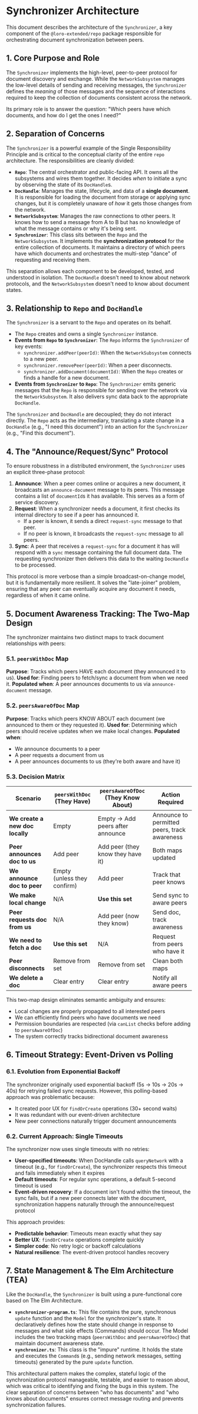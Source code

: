 # Synchronizer Architecture

This document describes the architecture of the `Synchronizer`, a key component of the `@loro-extended/repo` package responsible for orchestrating document synchronization between peers.

## 1. Core Purpose and Role

The `Synchronizer` implements the high-level, peer-to-peer protocol for document discovery and exchange. While the `NetworkSubsystem` manages the low-level details of sending and receiving messages, the `Synchronizer` defines the _meaning_ of those messages and the sequence of interactions required to keep the collection of documents consistent across the network.

Its primary role is to answer the question: "Which peers have which documents, and how do I get the ones I need?"

## 2. Separation of Concerns

The `Synchronizer` is a powerful example of the Single Responsibility Principle and is critical to the conceptual clarity of the entire `repo` architecture. The responsibilities are cleanly divided:

- **`Repo`**: The central orchestrator and public-facing API. It owns all the subsystems and wires them together. It decides _when_ to initiate a sync by observing the state of its `DocHandle`s.
- **`DocHandle`**: Manages the state, lifecycle, and data of a **single document**. It is responsible for loading the document from storage or applying sync changes, but it is completely unaware of _how_ it gets those changes from the network.
- **`NetworkSubsystem`**: Manages the raw connections to other peers. It knows how to send a message from A to B but has no knowledge of what the message contains or why it's being sent.
- **`Synchronizer`**: This class sits between the `Repo` and the `NetworkSubsystem`. It implements the **synchronization protocol** for the entire collection of documents. It maintains a directory of which peers have which documents and orchestrates the multi-step "dance" of requesting and receiving them.

This separation allows each component to be developed, tested, and understood in isolation. The `DocHandle` doesn't need to know about network protocols, and the `NetworkSubsystem` doesn't need to know about document states.

## 3. Relationship to `Repo` and `DocHandle`

The `Synchronizer` is a servant to the `Repo` and operates on its behalf.

- The `Repo` creates and owns a single `Synchronizer` instance.
- **Events from `Repo` to `Synchronizer`**: The `Repo` informs the `Synchronizer` of key events:
  - `synchronizer.addPeer(peerId)`: When the `NetworkSubsystem` connects to a new peer.
  - `synchronizer.removePeer(peerId)`: When a peer disconnects.
  - `synchronizer.addDocument(documentId)`: When the `Repo` creates or finds a handle for a new document.
- **Events from `Synchronizer` to `Repo`**: The `Synchronizer` emits generic messages that the `Repo` is responsible for sending over the network via the `NetworkSubsystem`. It also delivers sync data back to the appropriate `DocHandle`.

The `Synchronizer` and `DocHandle` are decoupled; they do not interact directly. The `Repo` acts as the intermediary, translating a state change in a `DocHandle` (e.g., "I need this document") into an action for the `Synchronizer` (e.g., "Find this document").

## 4. The "Announce/Request/Sync" Protocol

To ensure robustness in a distributed environment, the `Synchronizer` uses an explicit three-phase protocol:

1.  **Announce**: When a peer comes online or acquires a new document, it broadcasts an `announce-document` message to its peers. This message contains a list of `documentId`s it has available. This serves as a form of service discovery.
2.  **Request**: When a synchronizer needs a document, it first checks its internal directory to see if a peer has announced it.
    - If a peer is known, it sends a direct `request-sync` message to that peer.
    - If no peer is known, it broadcasts the `request-sync` message to all peers.
3.  **Sync**: A peer that receives a `request-sync` for a document it has will respond with a `sync` message containing the full document data. The requesting synchronizer then delivers this data to the waiting `DocHandle` to be processed.

This protocol is more verbose than a simple broadcast-on-change model, but it is fundamentally more resilient. It solves the "late-joiner" problem, ensuring that any peer can eventually acquire any document it needs, regardless of when it came online.

## 5. Document Awareness Tracking: The Two-Map Design

The synchronizer maintains two distinct maps to track document relationships with peers:

### 5.1. `peersWithDoc` Map

**Purpose**: Tracks which peers HAVE each document (they announced it to us).
**Used for**: Finding peers to fetch/sync a document from when we need it.
**Populated when**: A peer announces documents to us via `announce-document` message.

### 5.2. `peersAwareOfDoc` Map

**Purpose**: Tracks which peers KNOW ABOUT each document (we announced to them or they requested it).
**Used for**: Determining which peers should receive updates when we make local changes.
**Populated when**:

- We announce documents to a peer
- A peer requests a document from us
- A peer announces documents to us (they're both aware and have it)

### 5.3. Decision Matrix

| Scenario                        | `peersWithDoc` (They Have)  | `peersAwareOfDoc` (They Know About) | Action Required                              |
| ------------------------------- | --------------------------- | ----------------------------------- | -------------------------------------------- |
| **We create a new doc locally** | Empty                       | Empty → Add peers after announce    | Announce to permitted peers, track awareness |
| **Peer announces doc to us**    | Add peer                    | Add peer (they know they have it)   | Both maps updated                            |
| **We announce doc to peer**     | Empty (unless they confirm) | Add peer                            | Track that peer knows                        |
| **We make local change**        | N/A                         | **Use this set**                    | Send sync to aware peers                     |
| **Peer requests doc from us**   | N/A                         | Add peer (now they know)            | Send doc, track awareness                    |
| **We need to fetch a doc**      | **Use this set**            | N/A                                 | Request from peers who have it               |
| **Peer disconnects**            | Remove from set             | Remove from set                     | Clean both maps                              |
| **We delete a doc**             | Clear entry                 | Clear entry                         | Notify all aware peers                       |

This two-map design eliminates semantic ambiguity and ensures:

- Local changes are properly propagated to all interested peers
- We can efficiently find peers who have documents we need
- Permission boundaries are respected (via `canList` checks before adding to `peersAwareOfDoc`)
- The system correctly tracks bidirectional document awareness

## 6. Timeout Strategy: Event-Driven vs Polling

### 6.1. Evolution from Exponential Backoff

The synchronizer originally used exponential backoff (5s → 10s → 20s → 40s) for retrying failed sync requests. However, this polling-based approach was problematic because:

- It created poor UX for `findOrCreate` operations (30+ second waits)
- It was redundant with our event-driven architecture
- New peer connections naturally trigger document announcements

### 6.2. Current Approach: Single Timeouts

The synchronizer now uses single timeouts with no retries:

- **User-specified timeouts**: When DocHandle calls `queryNetwork` with a timeout (e.g., for `findOrCreate`), the synchronizer respects this timeout and fails immediately when it expires
- **Default timeouts**: For regular sync operations, a default 5-second timeout is used
- **Event-driven recovery**: If a document isn't found within the timeout, the sync fails, but if a new peer connects later with the document, synchronization happens naturally through the announce/request protocol

This approach provides:
- **Predictable behavior**: Timeouts mean exactly what they say
- **Better UX**: `findOrCreate` operations complete quickly
- **Simpler code**: No retry logic or backoff calculations
- **Natural resilience**: The event-driven protocol handles recovery

## 7. State Management & The Elm Architecture (TEA)

Like the `DocHandle`, the `Synchronizer` is built using a pure-functional core based on The Elm Architecture.

- **`synchronizer-program.ts`**: This file contains the pure, synchronous `update` function and the `Model` for the synchronizer's state. It declaratively defines how the state should change in response to messages and what side effects (Commands) should occur. The Model includes the two tracking maps (`peersWithDoc` and `peersAwareOfDoc`) that maintain document awareness state.
- **`synchronizer.ts`**: This class is the "impure" runtime. It holds the state and executes the `Command`s (e.g., sending network messages, setting timeouts) generated by the pure `update` function.

This architectural pattern makes the complex, stateful logic of the synchronization protocol manageable, testable, and easier to reason about, which was critical to identifying and fixing the bugs in this system. The clear separation of concerns between "who has documents" and "who knows about documents" ensures correct message routing and prevents synchronization failures.
